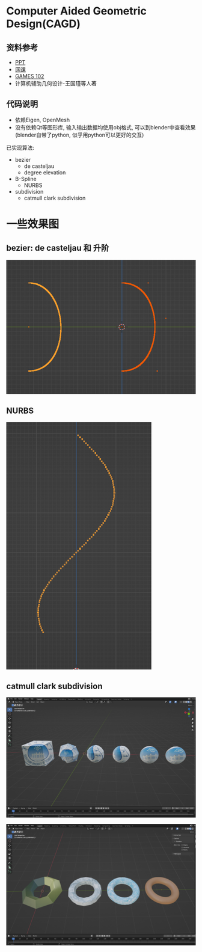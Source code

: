 # Computer Aided Geometric Design(CAGD)

## 资料参考
* [PPT](http://staff.ustc.edu.cn/~renjiec/CAGD_2022S1/default.htm)
* [网课](https://www.bilibili.com/video/BV1AW411F7u6)
* [GAMES 102](https://www.bilibili.com/video/BV1NA411E7Yr)
* 计算机辅助几何设计-王国瑾等人著

## 代码说明
* 依赖Eigen, OpenMesh
* 没有依赖Qt等图形库, 输入输出数据均使用obj格式, 可以到blender中查看效果(blender自带了python, 似乎用python可以更好的交互)

已实现算法:
* bezier
  * de casteljau
  * degree elevation
* B-Spline
  * NURBS
* subdivision
  * catmull clark subdivision

# 一些效果图
## bezier: de casteljau 和 升阶
![](https://raw.githubusercontent.com/zone-1614/pic/main/img/bezier.png)


## NURBS
![NURBS](https://raw.githubusercontent.com/zone-1614/pic/main/img/nurbs.png)


## catmull clark subdivision
![catmull clark subdivision](https://raw.githubusercontent.com/zone-1614/pic/main/img/catmull_clark_subdivision.png)

![catmull clark subdivision](https://raw.githubusercontent.com/zone-1614/pic/main/img/catmull_clark_subdivision2.png)